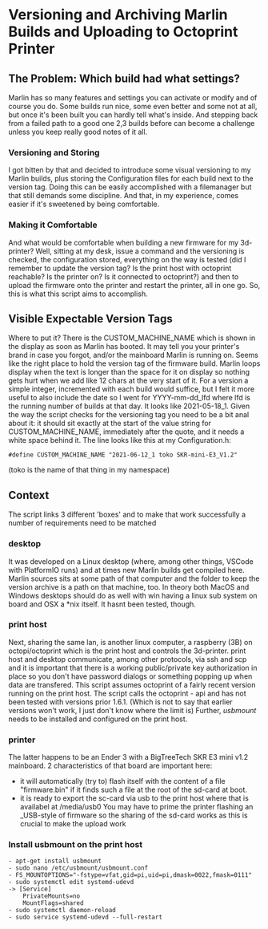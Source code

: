 # Versioning and Archiving Marlin Builds and Uploading to Octoprint Printer

## The Problem: Which build had what settings?
Marlin has so many features and settings you can activate or modify and of course you do. Some builds run nice, some even better and some not at all, but once it's been built you can hardly tell what's inside. And stepping back from a failed path to a good one 2,3 builds before can become a challenge unless you keep really good notes of it all.
### Versioning and Storing
I got bitten by that and decided to introduce some visual versioning to my Marlin builds, plus storing the Configuration files for each build next to the version tag.
Doing this can be easily accomplished with a filemanager but that still demands some discipline. And that, in my experience, comes easier if it's sweetened by being comfortable.
### Making it Comfortable
And what would be comfortable when building a new firmware for my 3d-printer? Well, sitting at my desk, issue a command and the versioning is checked, the configuration stored, everything on the way is tested (did I remember to update the version tag? Is the print host with octoprint reachable? Is the printer on? Is it connected to octoprint?) and then to upload the firmware onto the printer and restart the printer, all in one go.
So, this is what this script aims to accomplish.
## Visible Expectable Version Tags
Where to put it? There is the CUSTOM_MACHINE_NAME which is shown in the display as soon as Marlin has booted. It may tell you your printer's brand in case you forgot, and/or the mainboard Marlin is running on. Seems like the right place to hold the version tag of the firmware build. Marlin loops display when the text is longer than the space for it on display so nothing gets hurt when we add like 12 chars at the very start of it.
For a version a simple integer, incremented with each build would suffice, but I felt it more useful to also include the date so I went for YYYY-mm-dd_lfd where lfd is the running number of builds at that day. It looks like 2021-05-18_1.
Given the way the script checks for the versioning tag you need to be a bit anal about it: it should sit exactly at the start of the value string for CUSTOM_MACHINE_NAME, immediately after the quote, and it needs a white space behind it. The line looks like this at my Configuration.h:
```
#define CUSTOM_MACHINE_NAME "2021-06-12_1 toko SKR-mini-E3_V1.2" 

```
(toko is the name of that thing in my namespace)

## Context
The script links 3 different 'boxes' and to make that work successfully a number of requirements need to be matched 
### desktop
It was developed on a Linux desktop (where, among other things,  VSCode with PlatformIO runs) and at times new Marlin builds get compiled here. Marlin sources sits at some path of that computer and the folder to keep the version archive is a path on that machine, too. In theory both MacOS and Windows desktops should do as well with win having a linux sub system on board and OSX a \*nix itself. It hasnt been tested, though. 
### print host
Next, sharing the same lan, is another linux computer, a raspberry (3B) on octopi/octoprint which is the print host and controls the 3d-printer. print host and desktop communicate, among other protocols, via ssh and scp and it is important that there is a working public/private key authorization in place so you don't have password dialogs or something popping up when data are transfered. This script assumes octoprint of a fairly recent version running on the print host. The script calls the octoprint - api and has not been tested with versions prior 1.6.1. (Which is not to say that earlier versions won't work, I just don't know where the limit is)
Further, *usbmount* needs to be installed and configured on  the print host.
### printer
The latter happens to be an Ender 3 with a BigTreeTech SKR E3 mini v1.2 mainboard. 2 characteristics of that board are important here: 
- it will automatically (try to) flash itself with the content of a file "firmware.bin" if it finds such a file at the root of the sd-card at boot.
- it is ready to export the sc-card via usb to the print host where that is availabel at /media/usb0
You may have to prime the printer flashing an \_USB-style of firmware so the sharing of the sd-card works as this is crucial to make the upload work

### Install usbmount on the print host
```
- apt-get install usbmount
- sudo nano /etc/usbmount/usbmount.conf
- FS_MOUNTOPTIONS="-fstype=vfat,gid=pi,uid=pi,dmask=0022,fmask=0111"
- sudo systemctl edit systemd-udevd
-> [Service]
    PrivateMounts=no
    MountFlags=shared
- sudo systemctl daemon-reload
- sudo service systemd-udevd --full-restart
```
